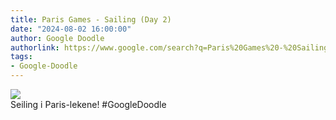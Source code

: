 ```yaml
---
title: Paris Games - Sailing (Day 2)
date: "2024-08-02 16:00:00"
author: Google Doodle
authorlink: https://www.google.com/search?q=Paris%20Games%20-%20Sailing%20(Day%202)
tags:
- Google-Doodle
---
```

<img src="https://www.google.com/logos/doodles/2024/paris-games-sailing-day-2-6753651837110530-law.gif" referrerpolicy="no-referrer"><br>Seiling i Paris-lekene! #GoogleDoodle